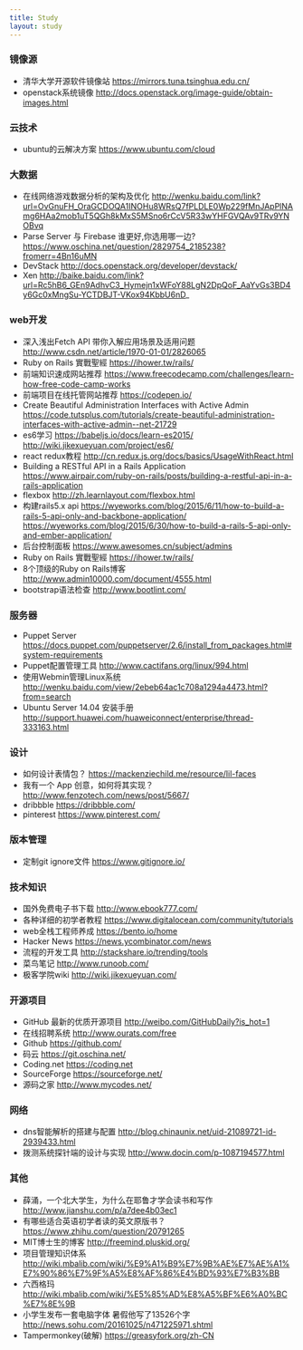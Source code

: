 ```yaml
---
title: Study
layout: study
---
```

### 镜像源
* 清华大学开源软件镜像站
https://mirrors.tuna.tsinghua.edu.cn/
* openstack系统镜像
http://docs.openstack.org/image-guide/obtain-images.html


### 云技术
* ubuntu的云解决方案
https://www.ubuntu.com/cloud

### 大数据
* 在线网络游戏数据分析的架构及优化 
http://wenku.baidu.com/link?url=OvGnuFH_OraGCDOQA1INOHu8WRsQ7fPLDLE0Wp229fMnJApPlNAmg6HAa2mob1uT5QGh8kMxS5MSno6rCcV5R33wYHFGVQAv9TRv9YNOBvq
* Parse Server 与 Firebase 谁更好,你选用哪一边? 
https://www.oschina.net/question/2829754_2185238?fromerr=4Bn16uMN
* DevStack
http://docs.openstack.org/developer/devstack/
* Xen
http://baike.baidu.com/link?url=Rc5hB6_GEn9AdhvC3_Hymejn1xWFoY88LgN2DpQoF_AaYvGs3BD4y6Gc0xMngSu-YCTDBJT-VKox94KbbU6nD_

### web开发
* 深入浅出Fetch API 带你入解应用场景及适用问题
http://www.csdn.net/article/1970-01-01/2826065
* Ruby on Rails 實戰聖經
https://ihower.tw/rails/
* 前端知识速成网站推荐
https://www.freecodecamp.com/challenges/learn-how-free-code-camp-works
* 前端项目在线托管网站推荐
https://codepen.io/
* Create Beautiful Administration Interfaces with Active Admin
https://code.tutsplus.com/tutorials/create-beautiful-administration-interfaces-with-active-admin--net-21729
* es6学习
https://babeljs.io/docs/learn-es2015/
http://wiki.jikexueyuan.com/project/es6/
* react redux教程
http://cn.redux.js.org/docs/basics/UsageWithReact.html
* Building a RESTful API in a Rails Application
https://www.airpair.com/ruby-on-rails/posts/building-a-restful-api-in-a-rails-application
* flexbox
http://zh.learnlayout.com/flexbox.html
* 构建rails5.x api
https://wyeworks.com/blog/2015/6/11/how-to-build-a-rails-5-api-only-and-backbone-application/
https://wyeworks.com/blog/2015/6/30/how-to-build-a-rails-5-api-only-and-ember-application/
* 后台控制面板
https://www.awesomes.cn/subject/admins
* Ruby on Rails 實戰聖經
https://ihower.tw/rails/
* 8个顶级的Ruby on Rails博客
http://www.admin10000.com/document/4555.html
* bootstrap语法检查
http://www.bootlint.com/

### 服务器
* Puppet Server 
https://docs.puppet.com/puppetserver/2.6/install_from_packages.html#system-requirements
* Puppet配置管理工具 
http://www.cactifans.org/linux/994.html
* 使用Webmin管理Linux系统
http://wenku.baidu.com/view/2ebeb64ac1c708a1294a4473.html?from=search
* Ubuntu Server 14.04 安装手册 
http://support.huawei.com/huaweiconnect/enterprise/thread-333163.html

### 设计
* 如何设计表情包？
https://mackenziechild.me/resource/lil-faces
* 我有一个 App 创意，如何将其实现？
http://www.fenzotech.com/news/post/5667/
* dribbble
https://dribbble.com/
* pinterest
https://www.pinterest.com/


### 版本管理
* 定制git ignore文件
https://www.gitignore.io/

### 技术知识
* 国外免费电子书下载
http://www.ebook777.com/
* 各种详细的初学者教程
https://www.digitalocean.com/community/tutorials
* web全栈工程师养成
https://bento.io/home
* Hacker News 
https://news.ycombinator.com/news
* 流程的开发工具
http://stackshare.io/trending/tools
* 菜鸟笔记
http://www.runoob.com/
* 极客学院wiki
http://wiki.jikexueyuan.com/

### 开源项目
* GitHub 最新的优质开源项目
http://weibo.com/GitHubDaily?is_hot=1
* 在线招聘系统
http://www.ourats.com/free
* Github
https://github.com/
* 码云
https://git.oschina.net/
* Coding.net
https://coding.net
* SourceForge
https://sourceforge.net/
* 源码之家
http://www.mycodes.net/


### 网络
* dns智能解析的搭建与配置
http://blog.chinaunix.net/uid-21089721-id-2939433.html
* 拨测系统探针端的设计与实现
http://www.docin.com/p-1087194577.html


### 其他
* 薛涌，一个北大学生，为什么在耶鲁才学会读书和写作
http://www.jianshu.com/p/a7dee4b03ec1
* 有哪些适合英语初学者读的英文原版书？
https://www.zhihu.com/question/20791265
* MIT博士生的博客
http://freemind.pluskid.org/
* 项目管理知识体系
http://wiki.mbalib.com/wiki/%E9%A1%B9%E7%9B%AE%E7%AE%A1%E7%90%86%E7%9F%A5%E8%AF%86%E4%BD%93%E7%B3%BB
* 六西格玛
http://wiki.mbalib.com/wiki/%E5%85%AD%E8%A5%BF%E6%A0%BC%E7%8E%9B
* 小学生发布一套电脑字体 暑假他写了13526个字
http://news.sohu.com/20161025/n471225971.shtml
* Tampermonkey(破解)
https://greasyfork.org/zh-CN


